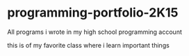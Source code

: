 # programming-portfolio-2K15
All programs i wrote in my high school programming account

this is of my favorite class where i learn important things
